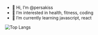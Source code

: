 - 👋 Hi, I’m @persakiss
- 👀 I’m interested in health, fitness, coding
- 🌱 I’m currently learning javascript, react

<!---
persakiss/persakiss is a ✨ special ✨ repository because its `README.md` (this file) appears on your GitHub profile.
You can click the Preview link to take a look at your changes.
--->

![Top Langs](https://github-readme-stats.vercel.app/api/top-langs/?username=persakiss) <!-- please update -->
